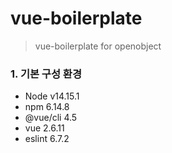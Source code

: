 # vue-boilerplate
> vue-boilerplate for openobject

### 1. 기본 구성 환경 
- Node v14.15.1
- npm 6.14.8
- @vue/cli 4.5
- vue 2.6.11
- eslint 6.7.2



